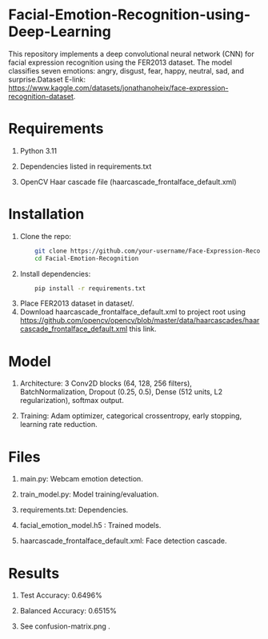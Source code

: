# Facial-Emotion-Recognition-using-Deep-Learning 
This repository implements a deep convolutional neural network (CNN) for facial expression recognition using the FER2013 dataset. The model classifies seven emotions: angry, disgust, fear, happy, neutral, sad, and surprise.Dataset E-link: https://www.kaggle.com/datasets/jonathanoheix/face-expression-recognition-dataset.

# Requirements

1. Python 3.11

2. Dependencies listed in requirements.txt

3. OpenCV Haar cascade file (haarcascade_frontalface_default.xml)
	
# Installation

1. Clone the repo:
	```bash
		git clone https://github.com/your-username/Face-Expression-Recognition.git
		cd Facial-Emotion-Recognition
	
2. Install dependencies:
	```bash
		pip install -r requirements.txt
3. Place FER2013 dataset in dataset/.
4. Download haarcascade_frontalface_default.xml to project root using https://github.com/opencv/opencv/blob/master/data/haarcascades/haarcascade_frontalface_default.xml this link.

# Model

1. Architecture: 3 Conv2D blocks (64, 128, 256 filters), BatchNormalization, Dropout (0.25, 0.5), Dense (512 units, L2 regularization), softmax output.

2. Training: Adam optimizer, categorical crossentropy, early stopping, learning rate reduction.

# Files

1. main.py: Webcam emotion detection.

2. train_model.py: Model training/evaluation.

3. requirements.txt: Dependencies.

4. facial_emotion_model.h5 : Trained models.

5. haarcascade_frontalface_default.xml: Face detection cascade.


# Results
1. Test Accuracy: 0.6496%

2. Balanced Accuracy: 0.6515%

3. See confusion-matrix.png .




